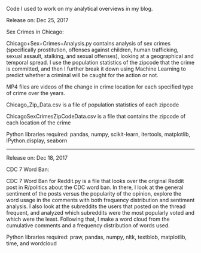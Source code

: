 Code I used to work on my analytical overviews in my blog.

Release on: Dec 25, 2017

Sex Crimes in Chicago: 

Chicago+Sex+Crimes+Analysis.py contains analysis of sex crimes (specifically prostitution, offenses against children, human trafficking, sexual assault, stalking, and sexual offenses), looking at a geographical and temporal spread. I use the population statistics of the zipcode that the crime is committed, and then I further break it down using Machine Learning to predict whether a criminal will be caught for the action or not.

MP4 files are videos of the change in crime location for each specified type of crime over the years.

Chicago_Zip_Data.csv is a file of population statistics of each zipcode

ChicagoSexCrimesZipCodeData.csv is a file that contains the zipcode of each location of the crime

Python libraries required: pandas, numpy, scikit-learn, itertools, matplotlib, IPython.display, seaborn

-------------

Release on: Dec 18, 2017

CDC 7 Word Ban:

CDC 7 Word Ban for Reddit.py is a file that looks over the original Reddit post in R/politics about the CDC word ban. In there,
I look at the general sentiment of the posts versus the popularity of the opinion, explore the word usage in the comments with both
frequency distribution and sentiment analysis. I also look at the subreddits the users that posted on the thread frequent, and analyzed
which subreddits were the most popularly voted and which were the least. Following that, I make a word cloud from the cumulative comments
and a frequency distribution of words used.

Python libraries required: praw, pandas, numpy, nltk, textblob, matplotlib, time, and wordcloud
